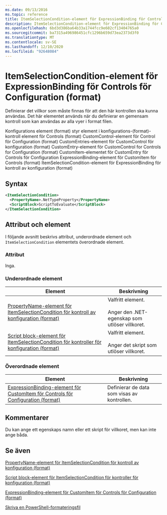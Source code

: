 ```yaml
---
ms.date: 09/13/2016
ms.topic: reference
title: ItemSelectionCondition-element för ExpressionBinding för Controls för Configuration (format)
description: ItemSelectionCondition-element för ExpressionBinding för Controls för Configuration (format)
ms.openlocfilehash: 6bd3d386ba64b33a1744fcc9e602cf13404765a0
ms.sourcegitcommit: ba7315a496986451cfc1296b659d73ea2373d3f0
ms.translationtype: MT
ms.contentlocale: sv-SE
ms.lasthandoff: 12/10/2020
ms.locfileid: "92648084"
---
```

# <a name="itemselectioncondition-element-for-expressionbinding-for-controls-for-configuration-format"></a>ItemSelectionCondition-element för ExpressionBinding för Controls för Configuration (format)

Definierar det villkor som måste finnas för att den här kontrollen ska kunna användas. Det här elementet används när du definierar en gemensam kontroll som kan användas av alla vyer i format filen.

Konfigurations element (format) styr element i konfigurations-(format)-kontroll element för Controls (format) CustomControl-element för Control för Configuration (format) CustomEntries-element för CustomControl för konfiguration (format) CustomEntry-element för CustomControl for Controls for Configuration (format) CustomItem-elementet för CustomEntry för Controls för Configuration ExpressionBinding-element för CustomItem för Controls (format) ItemSelectionCondition-element för ExpressionBinding för kontroll av konfiguration (format)

## <a name="syntax"></a>Syntax

```xml
<ItemSelectionCondition>
  <PropertyName>.NetTypeProperty</PropertyName>
  <ScriptBlock>ScriptToEvaluate</ScriptBlock>
</ItemSelectionCondition>
```

## <a name="attributes-and-elements"></a>Attribut och element

I följande avsnitt beskrivs attribut, underordnade element och `ItemSelectionCondition` elementets överordnade element.

### <a name="attributes"></a>Attribut

Inga.

### <a name="child-elements"></a>Underordnade element

|Element|Beskrivning|
|-------------|-----------------|
|[PropertyName-element för ItemSelectionCondition för kontroll av konfiguration (format)](./propertyname-element-for-itemseclectioncondition-for-controls-for-configuration-format.md)|Valfritt element.<br /><br /> Anger den .NET-egenskap som utlöser villkoret.|
|[Script block-element för ItemSelectionCondition för kontroller för konfiguration (format)](./scriptblock-element-for-itemseclectioncondition-for-controls-for-configuration-format.md)|Valfritt element.<br /><br /> Anger det skript som utlöser villkoret.|

### <a name="parent-elements"></a>Överordnade element

|Element|Beskrivning|
|-------------|-----------------|
|[ExpressionBinding-element för CustomItem för Controls för Configuration (format)](./expressionbinding-element-for-customitem-for-controls-for-configuration-format.md)|Definierar de data som visas av kontrollen.|

## <a name="remarks"></a>Kommentarer

Du kan ange ett egenskaps namn eller ett skript för villkoret, men kan inte ange båda.

## <a name="see-also"></a>Se även

[PropertyName-element för ItemSelectionCondition för kontroll av konfiguration (format)](./propertyname-element-for-itemseclectioncondition-for-controls-for-configuration-format.md)

[Script block-element för ItemSelectionCondition för kontroller för konfiguration (format)](./scriptblock-element-for-itemseclectioncondition-for-controls-for-configuration-format.md)

[ExpressionBinding-element för CustomItem för Controls för Configuration (format)](./expressionbinding-element-for-customitem-for-controls-for-configuration-format.md)

[Skriva en PowerShell-formateringsfil](./writing-a-powershell-formatting-file.md)
